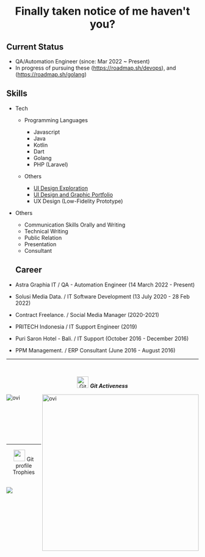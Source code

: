 <h1 align="center">Finally taken notice of me haven't you? </h1>

## Current Status

- QA/Automation Engineer (since: Mar 2022 ~ Present)
- In progress of pursuing these (https://roadmap.sh/devops), and (https://roadmap.sh/golang)

## Skills

- Tech
  - Programming Languages
    - Javascript
    - Java
    - Kotlin
    - Dart
    - Golang
    - PHP (Laravel)
  
  - Others
    - <a href ="https://dribbble.com/reinskywalker">UI Design Exploration</a>
    - <a href = "https://www.behance.net/reinskywalker">UI Design and Graphic Portfolio</a>
    - UX Design (Low-Fidelity Prototype)
- Others
  - Communication Skills Orally and Writing
  - Technical Writing
  - Public Relation
  - Presentation
  - Consultant


  
  ## Career
- Astra Graphia IT / QA - Automation Engineer (14 March 2022 - Present)  
- Solusi Media Data. / IT Software Development (13 July 2020 - 28 Feb 2022)
- Contract Freelance. / Social Media Manager (2020-2021)
- PRITECH Indonesia / IT Support Engineer (2019)
- Puri Saron Hotel - Bali. / IT Support (October 2016 - December 2016)
- PPM Management. / ERP Consultant (June 2016 - August 2016)


<p align="center"> 
<hr>
<br>
<p align="center">
   <img src="https://media.giphy.com/media/W5eoZHPpUx9sapR0eu/giphy.gif" width="30px" alt="Git"/>&nbsp;<i><b>Git Activeness</b></i>
</p>
<p><img align="left" src="https://github-readme-stats.vercel.app/api/top-langs?username=reinskywalker&show_icons=true&locale=en&layout=compact&theme=chartreuse-dark" alt="ovi" /></p>
<p>&nbsp;<img align="right" src="https://github-readme-stats.vercel.app/api?username=reinskywalker&show_icons=true&locale=en&theme=chartreuse-dark" alt="ovi" width="410" /></p>
<br><br><br><br><br>
<hr>
<p align="center"><img src="https://media.giphy.com/media/QaMcXSekUWx7aogAUr/giphy.gif" width="30" />&nbsp;Git profile Trophies</p>
<br>
<img src="https://github-profile-trophy.vercel.app/?username=reinskywalker&theme=juicyfresh&no-bg=false"/>
